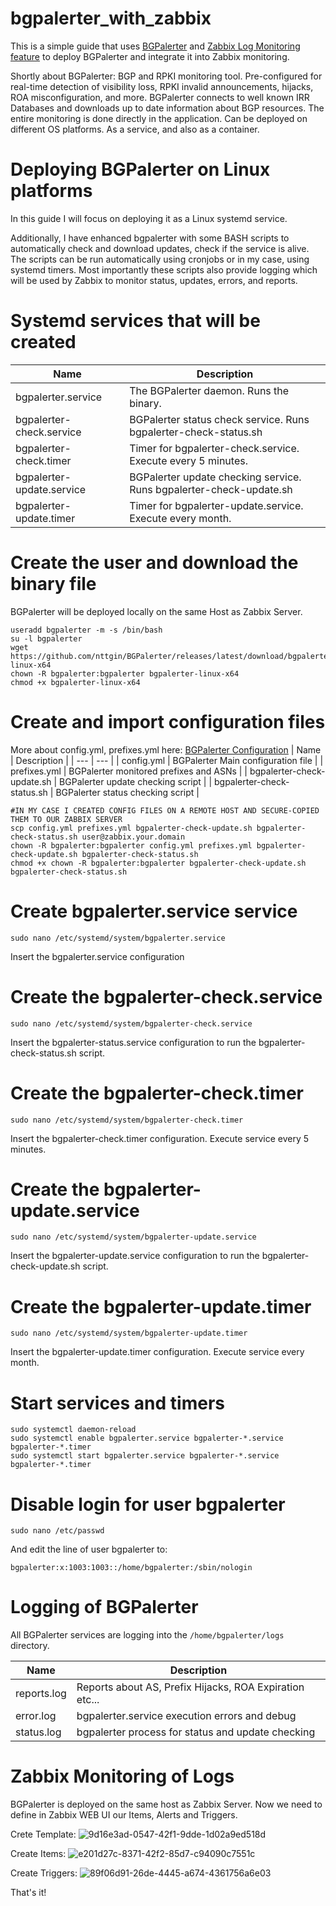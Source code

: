 # bgpalerter_with_zabbix
This is a simple guide that uses [BGPalerter](https://github.com/nttgin/BGPalerter) and [Zabbix Log Monitoring feature](https://www.zabbix.com/documentation/current/en/manual/config/items/itemtypes/log_items) to deploy BGPalerter and integrate it into Zabbix monitoring.

Shortly about BGPalerter:
BGP and RPKI monitoring tool. Pre-configured for real-time detection of visibility loss, RPKI invalid announcements, hijacks, ROA misconfiguration, and more.
BGPalerter connects to well known IRR Databases and downloads up to date information about BGP resources. The entire monitoring is done directly in the application. Can be deployed on different OS platforms. As a service, and also as a container.

# Deploying BGPalerter on Linux platforms
In this guide I will focus on deploying it as a Linux systemd service. 

Additionally, I have enhanced bgpalerter with some BASH scripts to automatically check and download updates, check if the service is alive. The scripts can be run automatically using cronjobs or in my case, using systemd timers. Most importantly these scripts also provide logging which will be used by Zabbix to monitor status, updates, errors, and reports.

# Systemd services that will be created
| Name | Description |
| --- | --- |
| bgpalerter.service | The BGPalerter daemon. Runs the binary. |
| bgpalerter-check.service | BGPalerter status check service. Runs bgpalerter-check-status.sh |
| bgpalerter-check.timer | Timer for bgpalerter-check.service. Execute every 5 minutes. |
| bgpalerter-update.service | BGPalerter update checking service. Runs bgpalerter-check-update.sh |
| bgpalerter-update.timer | Timer for bgpalerter-update.service. Execute every month. |

# Create the user and download the binary file
BGPalerter will be deployed locally on the same Host as Zabbix Server.
```
useradd bgpalerter -m -s /bin/bash
su -l bgpalerter
wget https://github.com/nttgin/BGPalerter/releases/latest/download/bgpalerter-linux-x64
chown -R bgpalerter:bgpalerter bgpalerter-linux-x64
chmod +x bgpalerter-linux-x64
```

# Create and import configuration files
More about config.yml, prefixes.yml here: [BGPalerter Configuration](https://github.com/nttgin/BGPalerter/blob/main/docs/configuration.md)
| Name | Description |
| --- | --- |
| config.yml | BGPalerter Main configuration file |
| prefixes.yml | BGPalerter monitored prefixes and ASNs |
| bgpalerter-check-update.sh | BGPalerter update checking script |
| bgpalerter-check-status.sh | BGPalerter status checking script |


```
#IN MY CASE I CREATED CONFIG FILES ON A REMOTE HOST AND SECURE-COPIED THEM TO OUR ZABBIX SERVER
scp config.yml prefixes.yml bgpalerter-check-update.sh bgpalerter-check-status.sh user@zabbix.your.domain
chown -R bgpalerter:bgpalerter config.yml prefixes.yml bgpalerter-check-update.sh bgpalerter-check-status.sh
chmod +x chown -R bgpalerter:bgpalerter bgpalerter-check-update.sh bgpalerter-check-status.sh
```

# Create bgpalerter.service service
```
sudo nano /etc/systemd/system/bgpalerter.service
```
Insert the bgpalerter.service configuration

# Create the bgpalerter-check.service
```
sudo nano /etc/systemd/system/bgpalerter-check.service
```
Insert the bgpalerter-status.service configuration to run the bgpalerter-check-status.sh script.
# Create the bgpalerter-check.timer
```
sudo nano /etc/systemd/system/bgpalerter-check.timer
```
Insert the bgpalerter-check.timer configuration. Execute service every 5 minutes.
# Create the bgpalerter-update.service
```
sudo nano /etc/systemd/system/bgpalerter-update.service
```
Insert the bgpalerter-update.service configuration to run the bgpalerter-check-update.sh script.
# Create the bgpalerter-update.timer
```
sudo nano /etc/systemd/system/bgpalerter-update.timer
```
Insert the bgpalerter-update.timer configuration. Execute service every month.
# Start services and timers
```
sudo systemctl daemon-reload
sudo systemctl enable bgpalerter.service bgpalerter-*.service bgpalerter-*.timer
sudo systemctl start bgpalerter.service bgpalerter-*.service bgpalerter-*.timer
```

# Disable login for user bgpalerter
```
sudo nano /etc/passwd
```
And edit the line of user bgpalerter to:
```
bgpalerter:x:1003:1003::/home/bgpalerter:/sbin/nologin
```


# Logging of BGPalerter
All BGPalerter services are logging into the ```/home/bgpalerter/logs``` directory.

| Name | Description |
| --- | --- |
| reports.log | Reports about AS, Prefix Hijacks, ROA Expiration etc...  |
| error.log | bgpalerter.service execution errors and debug |
| status.log | bgpalerter process for status and update checking |

# Zabbix Monitoring of Logs
BGPalerter is deployed on the same host as Zabbix Server. Now we need to define in Zabbix WEB UI our Items, Alerts and Triggers.

Crete Template:
![9d16e3ad-0547-42f1-9dde-1d02a9ed518d](https://user-images.githubusercontent.com/43334417/222545752-0e5f7780-213a-4b80-87e6-fd0370340b03.png)

Create Items:
![e201d27c-8371-42f2-85d7-c94090c7551c](https://user-images.githubusercontent.com/43334417/222545923-888c3667-5314-4b57-89e4-bd62c1c7fa97.png)

Create Triggers:
![89f06d91-26de-4445-a674-4361756a6e03](https://user-images.githubusercontent.com/43334417/222546405-5d7e3fab-1494-4115-b8da-c30a670f7250.png)

That's it!
